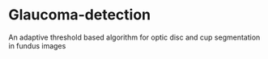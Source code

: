 # Glaucoma-detection
An adaptive threshold based algorithm for optic disc and cup segmentation in fundus images
